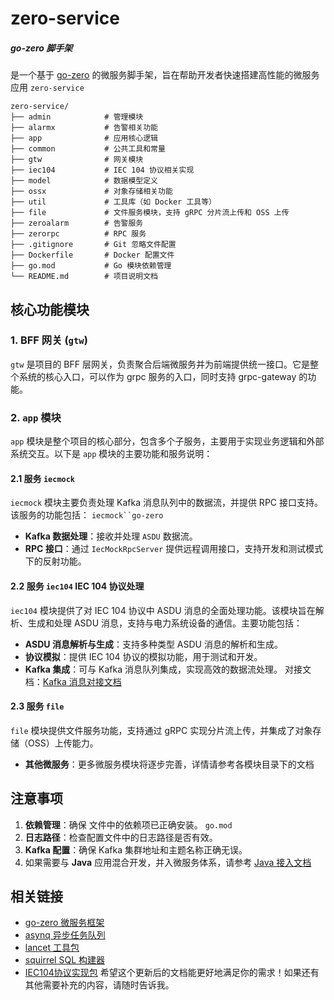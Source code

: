 # zero-service
##### go-zero 脚手架
是一个基于 [go-zero](https://github.com/zeromicro/go-zero) 的微服务脚手架，旨在帮助开发者快速搭建高性能的微服务应用 `zero-service`

``` 
zero-service/
├── admin            # 管理模块
├── alarmx           # 告警相关功能
├── app              # 应用核心逻辑
├── common           # 公共工具和常量
├── gtw              # 网关模块
├── iec104           # IEC 104 协议相关实现
├── model            # 数据模型定义
├── ossx             # 对象存储相关功能
├── util             # 工具库（如 Docker 工具等）
├── file             # 文件服务模块，支持 gRPC 分片流上传和 OSS 上传
├── zeroalarm        # 告警服务
├── zerorpc          # RPC 服务
├── .gitignore       # Git 忽略文件配置
├── Dockerfile       # Docker 配置文件
├── go.mod           # Go 模块依赖管理
└── README.md        # 项目说明文档
```
## 核心功能模块

### 1. BFF 网关 (`gtw`)
`gtw` 是项目的 BFF 层网关，负责聚合后端微服务并为前端提供统一接口。它是整个系统的核心入口，可以作为 grpc 服务的入口，同时支持 grpc-gateway 的功能。
### 2. `app` 模块

`app` 模块是整个项目的核心部分，包含多个子服务，主要用于实现业务逻辑和外部系统交互。以下是 `app` 模块的主要功能和服务说明：

#### 2.1 服务 `iecmock`
`iecmock` 模块主要负责处理 Kafka 消息队列中的数据流，并提供 RPC 接口支持。该服务的功能包括： `iecmock``go-zero`
- **Kafka 数据处理**：接收并处理 `ASDU` 数据流。
- **RPC 接口**：通过 `IecMockRpcServer` 提供远程调用接口，支持开发和测试模式下的反射功能。

#### 2.2 服务 `iec104` IEC 104 协议处理
`iec104` 模块提供了对 IEC 104 协议中 ASDU 消息的全面处理功能。该模块旨在解析、生成和处理 ASDU 消息，支持与电力系统设备的通信。主要功能包括：

- **ASDU 消息解析与生成**：支持多种类型 ASDU 消息的解析和生成。
- **协议模拟**：提供 IEC 104 协议的模拟功能，用于测试和开发。
- **Kafka 集成**：可与 Kafka 消息队列集成，实现高效的数据流处理。 对接文档：[Kafka 消息对接文档](https://github.com/maomao94/zero-service/blob/master/iec104/kafka.md)

#### 2.3 服务 `file`

`file` 模块提供文件服务功能，支持通过 gRPC 实现分片流上传，并集成了对象存储（OSS）上传能力。
- **其他微服务**：更多微服务模块将逐步完善，详情请参考各模块目录下的文档
## 注意事项
1. **依赖管理**：确保 文件中的依赖项已正确安装。 `go.mod`
2. **日志路径**：检查配置文件中的日志路径是否有效。
3. **Kafka 配置**：确保 Kafka 集群地址和主题名称正确无误。
4. 如果需要与 **Java** 应用混合开发，并入微服务体系，请参考  [Java 接入文档](https://yidongnan.github.io/grpc-spring-boot-starter/zh-CN/)

## 相关链接
- [go-zero 微服务框架](https://github.com/zeromicro/go-zero)
- [asynq 异步任务队列](https://github.com/hibiken/asynq/)
- [lancet 工具包](https://github.com/duke-git/lancet)
- [squirrel SQL 构建器](https://github.com/Masterminds/squirrel)
- [IEC104协议实现包](https://github.com/wendy512/iec104)
希望这个更新后的文档能更好地满足你的需求！如果还有其他需要补充的内容，请随时告诉我。
